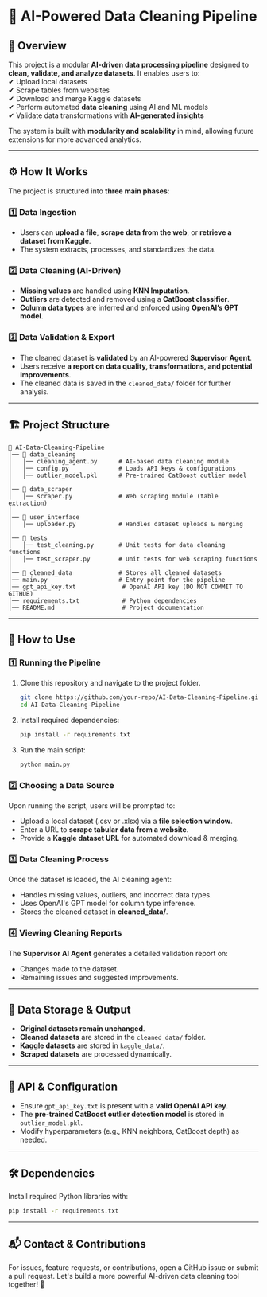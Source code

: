 # 🚀 AI-Powered Data Cleaning Pipeline

## 📌 Overview  
This project is a modular **AI-driven data processing pipeline** designed to **clean, validate, and analyze datasets**. It enables users to:  
✔ Upload local datasets  
✔ Scrape tables from websites  
✔ Download and merge Kaggle datasets  
✔ Perform automated **data cleaning** using AI and ML models  
✔ Validate data transformations with **AI-generated insights**  

The system is built with **modularity and scalability** in mind, allowing future extensions for more advanced analytics.

---

## ⚙️ How It Works  
The project is structured into **three main phases**:

### **1️⃣ Data Ingestion**
- Users can **upload a file**, **scrape data from the web**, or **retrieve a dataset from Kaggle**.
- The system extracts, processes, and standardizes the data.

### **2️⃣ Data Cleaning (AI-Driven)**
- **Missing values** are handled using **KNN Imputation**.
- **Outliers** are detected and removed using a **CatBoost classifier**.
- **Column data types** are inferred and enforced using **OpenAI’s GPT model**.

### **3️⃣ Data Validation & Export**
- The cleaned dataset is **validated** by an AI-powered **Supervisor Agent**.
- Users receive **a report on data quality, transformations, and potential improvements**.
- The cleaned data is saved in the `cleaned_data/` folder for further analysis.

---

## 🏗️ Project Structure  

```plaintext
📂 AI-Data-Cleaning-Pipeline
│── 📂 data_cleaning
│   │── cleaning_agent.py      # AI-based data cleaning module
│   │── config.py              # Loads API keys & configurations
│   │── outlier_model.pkl      # Pre-trained CatBoost outlier model
│
│── 📂 data_scraper
│   │── scraper.py             # Web scraping module (table extraction)
│
│── 📂 user_interface
│   │── uploader.py            # Handles dataset uploads & merging
│
│── 📂 tests
│   │── test_cleaning.py       # Unit tests for data cleaning functions
│   │── test_scraper.py        # Unit tests for web scraping functions
│
│── 📂 cleaned_data             # Stores all cleaned datasets
│── main.py                    # Entry point for the pipeline
│── gpt_api_key.txt             # OpenAI API key (DO NOT COMMIT TO GITHUB)
│── requirements.txt            # Python dependencies
│── README.md                   # Project documentation
```

---

## 🔧 How to Use

### **1️⃣ Running the Pipeline**
1. Clone this repository and navigate to the project folder.
   ```bash
   git clone https://github.com/your-repo/AI-Data-Cleaning-Pipeline.git
   cd AI-Data-Cleaning-Pipeline
   ```
2. Install required dependencies:
   ```bash
   pip install -r requirements.txt
   ```
3. Run the main script:
   ```bash
   python main.py
   ```

### **2️⃣ Choosing a Data Source**
Upon running the script, users will be prompted to:
- Upload a local dataset (.csv or .xlsx) via a **file selection window**.
- Enter a URL to **scrape tabular data from a website**.
- Provide a **Kaggle dataset URL** for automated download & merging.

### **3️⃣ Data Cleaning Process**
Once the dataset is loaded, the AI cleaning agent:
- Handles missing values, outliers, and incorrect data types.
- Uses OpenAI's GPT model for column type inference.
- Stores the cleaned dataset in **cleaned_data/**.

### **4️⃣ Viewing Cleaning Reports**
The **Supervisor AI Agent** generates a detailed validation report on:
- Changes made to the dataset.
- Remaining issues and suggested improvements.

---

## 📂 Data Storage & Output
- **Original datasets remain unchanged**.
- **Cleaned datasets** are stored in the `cleaned_data/` folder.
- **Kaggle datasets** are stored in `kaggle_data/`.
- **Scraped datasets** are processed dynamically.

---

## 🔑 API & Configuration
- Ensure `gpt_api_key.txt` is present with a **valid OpenAI API key**.
- The **pre-trained CatBoost outlier detection model** is stored in `outlier_model.pkl`.
- Modify hyperparameters (e.g., KNN neighbors, CatBoost depth) as needed.

---

## 🛠️ Dependencies
Install required Python libraries with:
```bash
pip install -r requirements.txt
```

---

## 📬 Contact & Contributions
For issues, feature requests, or contributions, open a GitHub issue or submit a pull request. Let's build a more powerful AI-driven data cleaning tool together! 🚀

